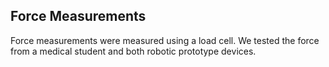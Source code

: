 ## Force Measurements

Force measurements were measured using a load cell. We tested the force from a medical student and both robotic prototype devices.
